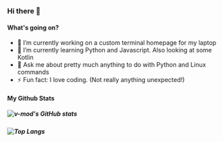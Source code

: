 ### Hi there 👋

#### What's going on?
- 🔭 I’m currently working on a custom terminal homepage for my laptop
- 🌱 I’m currently learning Python and Javascript. Also looking at some Kotlin
- 💬 Ask me about pretty much anything to do with Python and Linux commands
- ⚡ Fun fact: I love coding. (Not really anything unexpected!)

#### My Github Stats
##### ![v-mod's GitHub stats](https://github-readme-stats.vercel.app/api?username=v-mod&hide=contribs,prs)
##### ![Top Langs](https://github-readme-stats.vercel.app/api/top-langs/?username=v-mod&layout=compact)


